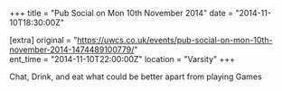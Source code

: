 +++
title = "Pub Social on Mon 10th November 2014"
date = "2014-11-10T18:30:00Z"

[extra]
original = "https://uwcs.co.uk/events/pub-social-on-mon-10th-november-2014-1474489100779/"    
ent_time = "2014-11-10T22:00:00Z"
location = "Varsity"
+++

Chat, Drink, and eat what could be better apart from playing Games

